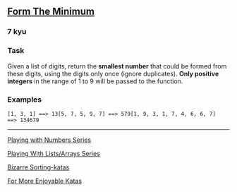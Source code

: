 <h2><a href=https://www.codewars.com/kata/5ac6932b2f317b96980000ca/train/javascript target="_blank">Form The Minimum</a></h2><h3>7 kyu</h3><h3 id="task">Task</h3><p>Given a list of digits, return the <strong>smallest number</strong> that could be formed from these digits, using the digits only once (ignore duplicates). <strong>Only positive integers</strong> in the range of 1 to 9 will be passed to the function.</p><h3 id="examples">Examples</h3><pre><code>[1, 3, 1] ==&gt; 13[5, 7, 5, 9, 7] ==&gt; 579[1, 9, 3, 1, 7, 4, 6, 6, 7]  ==&gt; 134679</code></pre><hr><p><a href="https://www.codewars.com/collections/playing-with-numbers" data-turbolinks="false" target="_blank">Playing with Numbers Series</a></p><p><a href="https://www.codewars.com/collections/playing-with-lists-slash-arrays" data-turbolinks="false" target="_blank">Playing With Lists/Arrays Series</a></p><p><a href="https://www.codewars.com/collections/bizarre-sorting-katas" data-turbolinks="false" target="_blank">Bizarre Sorting-katas</a></p><p><a href="http://www.codewars.com/users/MrZizoScream/authored" data-turbolinks="false" target="_blank">For More Enjoyable Katas</a></p>